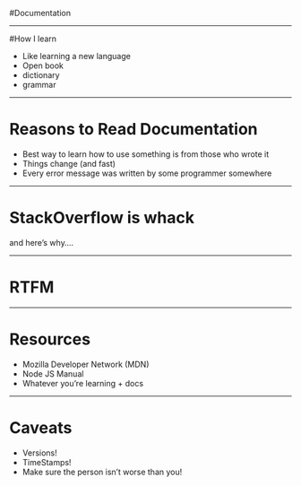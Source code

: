 #Documentation

---

#How I learn

* Like learning a new language
* Open book
* dictionary
* grammar

---

# Reasons to Read Documentation

* Best way to learn how to use something is from those who wrote it
* Things change (and fast)
* Every error message was written by some programmer somewhere

---

# StackOverflow is whack
and here’s why….

---

# RTFM

---
# Resources

* Mozilla Developer Network (MDN)
* Node JS Manual 
* Whatever you’re learning + docs


---
# Caveats

* Versions!
* TimeStamps!
* Make sure the person isn’t worse than you!

